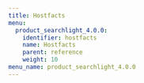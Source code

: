 ```yaml
---
title: Hostfacts
menu:
  product_searchlight_4.0.0:
    identifier: hostfacts
    name: Hostfacts
    parent: reference
    weight: 10
menu_name: product_searchlight_4.0.0
---
```

